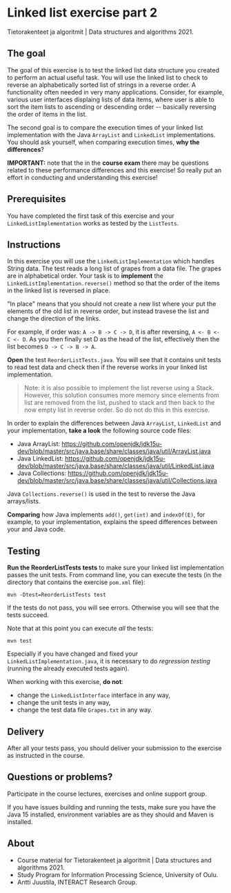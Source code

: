 # Linked list exercise part 2

Tietorakenteet ja algoritmit | Data structures and algorithms 2021.

## The goal

The goal of this exercise is to test the linked list data structure you created to perform an actual useful task. You will use the linked list to check to reverse an alphabetically sorted list of strings in a reverse order. A functionality often needed in very many applications. Consider, for example, various user interfaces displaing lists of data items, where user is able to sort the item lists to ascending or descending order -- basically reversing the order of items in the list.

The second goal is to compare the execution times of your linked list implementation with the Java `ArrayList` and `LinkedList` implementations. You should ask yourself, when comparing execution times, **why the differences**? 

**IMPORTANT:** note that the in the **course exam** there may be questions related to these performance differences and this exercise! So really put an effort in conducting and understanding this exercise!

## Prerequisites

You have completed the first task of this exercise and your `LinkedListImplementation` works as tested by the `ListTests`.

## Instructions

In this exercise you will use the `LinkedListImplementation` which handles String data. The test reads a long list of grapes from a data file. The grapes are in alphabetical order. Your task is to **implement** the `LinkedListImplementation.reverse()` method so that the order of the items in the linked list is reversed in place.

"In place" means that you should not create a new list where your put the elements of the old list in reverse order, but instead travese the list and change the direction of the links.

For example, if order was: `A -> B -> C -> D`, it is after reversing, `A <- B <- C <- D`. As you then finally set D as the head of the list, effectively then the list becomes `D -> C -> B -> A`.

**Open** the test `ReorderListTests.java`. You will see that it contains unit tests to read test data and check then if the reverse works in your linked list implementation. 

> Note: it is also possible to implement the list reverse using a Stack. However, this solution consumes more memory since elements from list are removed from the list, pushed to stack and then back to the now empty list in reverse order. So do not do this in this exercise.

In order to explain the differences between Java `ArrayList`, `LinkedList` and your implementation, **take a look** the following source code files:

* Java ArrayList: https://github.com/openjdk/jdk15u-dev/blob/master/src/java.base/share/classes/java/util/ArrayList.java
* Java LinkedList: https://github.com/openjdk/jdk15u-dev/blob/master/src/java.base/share/classes/java/util/LinkedList.java
* Java Collections: https://github.com/openjdk/jdk15u-dev/blob/master/src/java.base/share/classes/java/util/Collections.java

Java `Collections.reverse()` is used in the test to reverse the Java arrays/lists.

**Comparing** how Java implements `add()`, `get(int)` and `indexOf(E)`, for example, to your implementation, explains the speed differences between your and Java code.

## Testing 

**Run the ReorderListTests tests** to make sure your linked list implementation passes the unit tests. From command line, you can  execute the tests (in the directory that contains the exercise `pom.xml` file):

```
mvn -Dtest=ReorderListTests test
```

If the tests do not pass, you will see errors. Otherwise you will see that the tests succeed. 

Note that at this point you can execute *all* the tests:

```
mvn test
```

Especially if you have changed and fixed your `LinkedListImplementation.java`, it is necessary to do *regression testing* (running the already executed tests again).

When working with this exercise, **do not**:

* change the `LinkedListInterface` interface in any way,
* change the unit tests in any way,
* change the test data file  `Grapes.txt` in any way.

## Delivery

After all your tests pass, you should deliver your submission to the exercise as instructed in the course.

## Questions or problems?

Participate in the course lectures, exercises and online support group.

If you have issues building and running the tests, make sure you have the Java 15 installed, environment variables are as they should and Maven is installed.

## About

* Course material for Tietorakenteet ja algoritmit | Data structures and algorithms 2021.
* Study Program for Information Processing Science, University of Oulu.
* Antti Juustila, INTERACT Research Group.